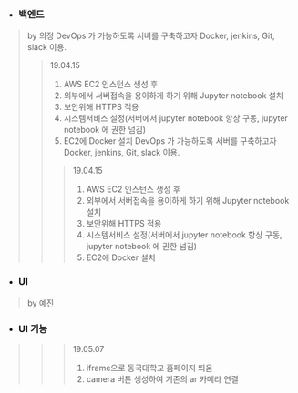﻿+ ### 백엔드
> by 의정
> DevOps 가 가능하도록 서버를 구축하고자 Docker, jenkins, Git, slack 이용.
>> 19.04.15
>> 1) AWS EC2 인스턴스 생성 후
>> 2) 외부에서 서버접속을 용이하게 하기 위해 Jupyter notebook 설치
>> 3) 보안위해 HTTPS 적용
>> 4) 시스템서비스 설정(서버에서 jupyter notebook 항상 구동, jupyter notebook 에 권한 넘김)
>> 5) EC2에 Docker 설치
>> DevOps 가 가능하도록 서버를 구축하고자 Docker, jenkins, Git, slack 이용.
>>> 19.04.15
>>> 1) AWS EC2 인스턴스 생성 후
>>> 2) 외부에서 서버접속을 용이하게 하기 위해 Jupyter notebook 설치
>>> 3) 보안위해 HTTPS 적용
>>> 4) 시스템서비스 설정(서버에서 jupyter notebook 항상 구동, jupyter notebook 에 권한 넘김)
>>> 5) EC2에 Docker 설치
+ ### UI
> by 예진
+ ### UI 기능
>>> 19.05.07
>>> 1) iframe으로 동국대학교 홈페이지 띄움
>>> 2) camera 버튼 생성하여 기존의 ar 카메라 연결